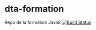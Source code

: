 # dta-formation
Repo de la formation Java8
[![Build Status](http://ns377570.ip-5-196-89.eu:8080/job/loic-pizzeria-build/badge/icon)](http://ns377570.ip-5-196-89.eu:8080/job/loic-pizzeria-build/)
